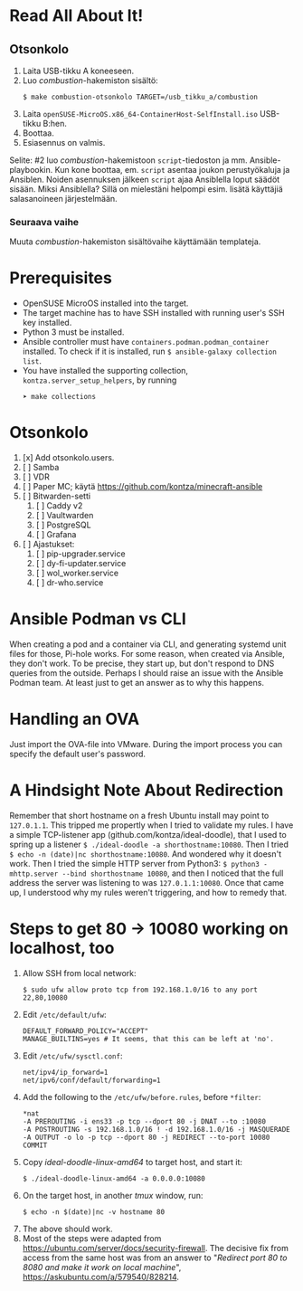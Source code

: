 # Read All About It!

## Otsonkolo
1. Laita USB-tikku A koneeseen.
2. Luo _combustion_-hakemiston sisältö:
   ```
   $ make combustion-otsonkolo TARGET=/usb_tikku_a/combustion
   ```
3. Laita `openSUSE-MicroOS.x86_64-ContainerHost-SelfInstall.iso` USB-tikku B:hen.
4. Boottaa.
5. Esiasennus on valmis.

Selite: #2 luo _combustion_-hakemistoon `script`-tiedoston ja mm. Ansible-playbookin. Kun kone boottaa, em. `script` asentaa joukon perustyökaluja ja Ansiblen. Noiden asennuksen jälkeen `script` ajaa Ansiblella loput säädöt sisään. Miksi Ansiblella? Sillä on mielestäni helpompi esim. lisätä käyttäjiä salasanoineen järjestelmään.

### Seuraava vaihe
Muuta _combustion_-hakemiston sisältövaihe käyttämään templateja.


# Prerequisites
- OpenSUSE MicroOS installed into the target.
- The target machine has to have SSH installed with running user's SSH key installed.
- Python 3 must be installed.
- Ansible controller must have `containers.podman.podman_container` installed. To check if it is installed, run `$ ansible-galaxy collection list`.
- You have installed the supporting collection, `kontza.server_setup_helpers`, by running
   ```
   ➤ make collections
   ```

# Otsonkolo
1. [x] Add otsonkolo.users.
2. [ ] Samba
3. [ ] VDR
4. [ ] Paper MC; käytä https://github.com/kontza/minecraft-ansible
5. [ ] Bitwarden-setti
   1. [ ] Caddy v2
   2. [ ] Vaultwarden
   3. [ ] PostgreSQL
   4. [ ] Grafana
6. [ ] Ajastukset:
   1. [ ] pip-upgrader.service
   2. [ ] dy-fi-updater.service
   3. [ ] wol_worker.service
   5. [ ] dr-who.service

# Ansible Podman vs CLI
When creating a pod and a container via CLI, and generating systemd unit files for those, Pi-hole works.
For some reason, when created via Ansible, they don't work. To be precise, they start up, but don't respond to DNS queries from the outside.
Perhaps I should raise an issue with the Ansible Podman team. At least just to get an answer as to why this happens.

# Handling an OVA
Just import the OVA-file into VMware. During the import process you can specify the default user's password.

# A Hindsight Note About Redirection
Remember that short hostname on a fresh Ubuntu install may point to `127.0.1.1`. This tripped me propertly when I tried to validate my rules. I have a simple TCP-listener app (github.com/kontza/ideal-doodle), that I used to spring up a listener `$ ./ideal-doodle -a shorthostname:10080`. Then I tried `$ echo -n (date)|nc shorthostname:10080`. And wondered why it doesn't work. Then I tried the simple HTTP server from Python3: `$ python3 -mhttp.server --bind shorthostname 10080`, and then I noticed that the full address the server was listening to was `127.0.1.1:10080`. Once that came up, I understood why my rules weren't triggering, and how to remedy that.

# Steps to get 80 -> 10080 working on localhost, too
1. Allow SSH from local network:<br>
   ```
   $ sudo ufw allow proto tcp from 192.168.1.0/16 to any port 22,80,10080
   ```
1. Edit `/etc/default/ufw`:
   ```
   DEFAULT_FORWARD_POLICY="ACCEPT"
   MANAGE_BUILTINS=yes # It seems, that this can be left at 'no'.
   ```
1. Edit `/etc/ufw/sysctl.conf`:
   ```
   net/ipv4/ip_forward=1
   net/ipv6/conf/default/forwarding=1
   ```
1. Add the following to the `/etc/ufw/before.rules`, before `*filter`:
   ```
   *nat
   -A PREROUTING -i ens33 -p tcp --dport 80 -j DNAT --to :10080
   -A POSTROUTING -s 192.168.1.0/16 ! -d 192.168.1.0/16 -j MASQUERADE
   -A OUTPUT -o lo -p tcp --dport 80 -j REDIRECT --to-port 10080
   COMMIT
   ```
1. Copy *ideal-doodle-linux-amd64* to target host, and start it:
   ```
   $ ./ideal-doodle-linux-amd64 -a 0.0.0.0:10080
   ```
1. On the target host, in another _tmux_ window, run:
   ```
   $ echo -n $(date)|nc -v hostname 80
   ```
1. The above should work.
1. Most of the steps were adapted from https://ubuntu.com/server/docs/security-firewall. The decisive fix from access from the same host was from an answer to "_Redirect port 80 to 8080 and make it work on local machine_", https://askubuntu.com/a/579540/828214.

